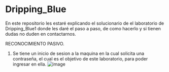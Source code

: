 # Dripping_Blue
En este repositorio les estaré explicando el solucionario de el laboratorio de Dripping_Blue1 donde les daré el paso a paso, de como hacerlo y si tienen dudas no duden en contactarnos.



RECONOCIMIENTO PASIVO.

1. Se tiene un inicio de sesion a la maquina en la cual solicita una contraseña, el cual es el objetivo de este laboratorio, para poder ingresar en ella.
![image](https://github.com/moistealth/Dripping_Blue/assets/108200081/ce3b183f-7608-4dff-b444-94462d9bf73c)
